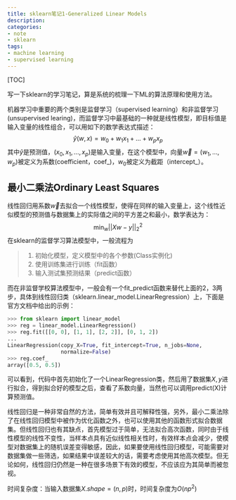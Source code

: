 ```yaml
---
title: sklearn笔记1-Generalized Linear Models
description: 
categories:
- note
- sklearn
tags:
- machine learning
- supervised learning
---
```




<!-- more -->

[TOC]

写一下sklearn的学习笔记，算是系统的梳理一下ML的算法原理和使用方法。

机器学习中重要的两个类别是监督学习（supervised learning）和非监督学习(unsupervised learing)，而监督学习中最基础的一种就是线性模型，即目标值是输入变量的线性组合，可以用如下的数学表达式描述：
$$
\hat y(w,x) = w_0 + w_1x_1 + ...+w_px_p
$$
其中${\hat y}$是预测值，${(x_0,x_1,...,x_p)}$是输入变量，在这个模型中，向量${\vec w = ( w_1,...,w_p)}$被定义为系数(coefficient，coef\_)，${w_0}​$ 被定义为截距（intercept\_）。

## 最小二乘法Ordinary Least Squares

线性回归用系数${\vec w}$去拟合一个线性模型，使得在同样的输入变量上，这个线性近似模型的预测值与数据集上的实际值之间的平方差之和最小，数学表达为：
$$
\min_w ||Xw-y||_2^2
$$
在sklearn的监督学习算法模型中，一般流程为

> 1. 初始化模型，定义模型中的各个参数(Class实例化)
> 2. 使用训练集进行训练（fit函数）
> 3. 输入测试集预测结果（predict函数）

而在非监督学校算法模型中，一般会有一个fit_predict函数来替代上面的2，3两步，具体到线性回归类（sklearn.linear_model.LinearRegression）上，下面是官方文档中给出的示例：

```Python
>>> from sklearn import linear_model
>>> reg = linear_model.LinearRegression()
>>> reg.fit([[0, 0], [1, 1], [2, 2]], [0, 1, 2])
...                                       
LinearRegression(copy_X=True, fit_intercept=True, n_jobs=None,
                 normalize=False)
>>> reg.coef_
array([0.5, 0.5])
```

可以看到，代码中首先初始化了一个LinearRegression类，然后用了数据集$X, y$进行拟合，得到拟合好的模型之后，查看了系数向量，当然也可以调用predict(X)计算预测值。

线性回归是一种非常自然的方法，简单有效并且可解释性强，另外，最小二乘法除了在线性回归模型中被作为优化函数之外，也可以使用其他的函数形式拟合数据集。但线性回归也有其缺点，首先模型过于简单，无法拟合高次函数，同时由于线性模型的线性不变性，当样本点具有近似线性相关性时，有效样本点会减少，使模型对数据集上的随机误差变得敏感，因此，如果要使用线性回归模型，可能需要对数据集做一些筛选，如果结果中误差较大的话，需要考虑使用其他高次模型。但无论如何，线性回归仍然是一种在很多场景下有效的模型，不应该应为其简单而被忽视。

时间复杂度：当输入数据集$X.shape = (n,p)$时，时间复杂度为$O(np^2)$